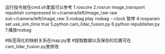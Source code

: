 运行指令放在cmd.sh里面可以参考
1.roscore
2.rosrun image_transport republish compressed in:=/camera/left/image_raw raw out:=/camera/left/image_raw
3.rosbag play rosbag --clock 暂停
4.rosparam set use_sim_time true
5.python cam_lidar_fusion.py
6.python republisher.py
7.播放rosbag

#标签简化的映射关系在map.py里
#提取数据以及保存的位置可在cam_lidar_fusion.py里修改

